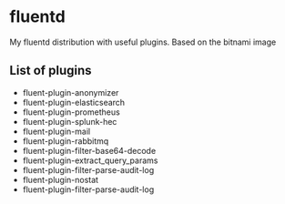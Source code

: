# fluentd

My fluentd distribution with useful plugins.
Based on the bitnami image

## List of plugins

- fluent-plugin-anonymizer
- fluent-plugin-elasticsearch
- fluent-plugin-prometheus
- fluent-plugin-splunk-hec
- fluent-plugin-mail
- fluent-plugin-rabbitmq
- fluent-plugin-filter-base64-decode
- fluent-plugin-extract_query_params
- fluent-plugin-filter-parse-audit-log
- fluent-plugin-nostat
- fluent-plugin-filter-parse-audit-log
